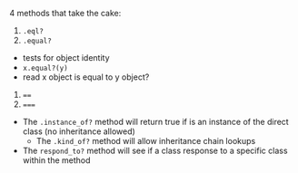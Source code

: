 4 methods that take the cake:

1. `.eql?`
1. `.equal?`
  * tests for object identity
  * `x.equal?(y)`
  * read x object is equal to y object?
1. `==`
1. `===`


* The `.instance_of?` method will return true if is an instance of the direct class (no inheritance allowed)
  * The `.kind_of?` method will allow inheritance chain lookups
* The `respond_to?` method will see if a class response to a specific class within the method
